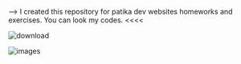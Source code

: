 --> I created this repository for patika dev websites homeworks and exercises. You can look my codes.   <<<<



![download](https://user-images.githubusercontent.com/108901980/226985759-a0412cca-6d46-486c-a112-d5aa31a57876.png)





![images](https://user-images.githubusercontent.com/108901980/226985971-497b6a71-f8a2-4169-ae2d-b96457cda23b.png)
